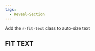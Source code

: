```yaml
---
tags:
  - Reveal-Section
---
```


Add the <code>r-fit-text</code> class to auto-size text
## FIT TEXT <!-- element class="r-fit-text" -->
